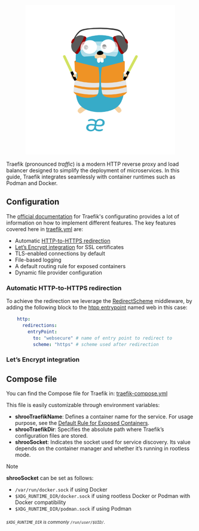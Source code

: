 <p align="center">
<img height="400" title="Traefik" src="/assets/img/traefik.logo-dark.png" alt="">
</p>

Traefik (pronounced *traffic*) is a modern HTTP reverse proxy and load balancer designed to simplify the deployment of microservices. In this guide, Traefik integrates seamlessly with container runtimes such as Podman and Docker.

## Configuration 

The [official documentation](https://doc.traefik.io/traefik/getting-started/configuration-overview/) for Traefik's configuratino provides a lot of information on how to implement different features.
The key features covered here in [traefik.yml](/services/traefik/traefik.yml) are:

- Automatic [HTTP-to-HTTPS redirection](#automatic-http-to-https-redirection)
- [Let’s Encrypt integration](lets-encrypt-integration) for SSL certificates
- TLS-enabled connections by default
- File-based logging
- A default routing rule for exposed containers
- Dynamic file provider configuration


### Automatic HTTP-to-HTTPS redirection

To achieve the redirection we leverage the [RedirectScheme](https://doc.traefik.io/traefik/middlewares/http/redirectscheme/) middleware, by adding the following block to the [htpp entrypoint](https://github.com/BDIFluky/shroobada_beta/blob/e1eeb406d7dee286976fd818299a091ca785f7ca/services/traefik/traefik.yml#L12-L18) named web in this case:
```yaml
    http:
      redirections:
        entryPoint:
          to: "websecure" # name of entry point to redirect to
          scheme: "https" # scheme used after redirection
```

### Let’s Encrypt integration

## Compose file

You can find the Compose file for Traefik in: [traefik-compose.yml](/services/traefik/traefik-compose.yml)

This file is easily customizable through environment variables:

- **shrooTraefikName**: Defines a container name for the service. For usage purpose, see the [Default Rule for Exposed Containers](default-rule-for-exposed-containers).
- **shrooTraefikDir**: Specifies the absolute path where Traefik’s configuration files are stored.
- **shrooSocket**: Indicates the socket used for service discovery. Its value depends on the container manager and whether it’s running in rootless mode.

> [!NOTE]  
> **shrooSocket** can be set as follows:
> - `/var/run/docker.sock` if using Docker
> - `$XDG_RUNTIME_DIR/docker.sock` if using rootless Docker or Podman with Docker compatibility
> - `$XDG_RUNTIME_DIR/podman.sock` if using Podman
>
> <sub>*`$XDG_RUNTIME_DIR` is commonly `/run/user/$UID/`.*</sub>




